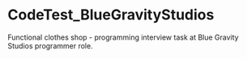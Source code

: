 # CodeTest_BlueGravityStudios
Functional clothes shop - programming interview task at Blue Gravity Studios programmer role.
